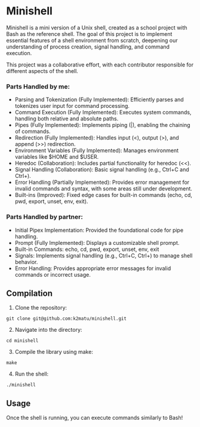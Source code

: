 
# Minishell

Minishell is a mini version of a Unix shell, created as a school project with Bash as the reference shell. The goal of this project is to implement essential features of a shell environment from scratch, deepening our understanding of process creation, signal handling, and command execution.

This project was a collaborative effort, with each contributor responsible for different aspects of the shell.

### Parts Handled by me:

- Parsing and Tokenization (Fully Implemented): Efficiently parses and tokenizes user input for command processing.
- Command Execution (Fully Implemented): Executes system commands, handling both relative and absolute paths.
- Pipes (Fully Implemented): Implements piping (|), enabling the chaining of commands.
- Redirection (Fully Implemented): Handles input (<), output (>), and append (>>) redirection.
- Environment Variables (Fully Implemented): Manages environment variables like $HOME and $USER.
- Heredoc (Collaboration): Includes partial functionality for heredoc (<<).
- Signal Handling (Collaboration): Basic signal handling (e.g., Ctrl+C and Ctrl+\).
- Error Handling (Partially Implemented): Provides error management for invalid commands and syntax, with some areas still under development.
- Built-ins (Improved): Fixed edge cases for built-in commands (echo, cd, pwd, export, unset, env, exit).

### Parts Handled by partner:
- Initial Pipex Implementation: Provided the foundational code for pipe handling.
- Prompt (Fully Implemented): Displays a customizable shell prompt.
- Built-in Commands: echo, cd, pwd, export, unset, env, exit
- Signals: Implements signal handling (e.g., Ctrl+C, Ctrl+\) to manage shell behavior.
- Error Handling: Provides appropriate error messages for invalid commands or incorrect usage.


## Compilation
1. Clone the repository:
```
git clone git@github.com:k2matu/minishell.git
````
2. Navigate into the directory:
```
cd minishell
```
3. Compile the library using make:
```
make
```
4. Run the shell:
```
./minishell
```

## Usage
Once the shell is running, you can execute commands similarly to Bash!
